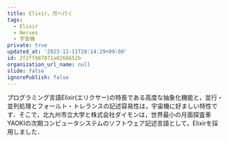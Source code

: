 ```yaml
---
title: Elixir，月へ行く
tags:
  - Elixir
  - Nerves
  - 宇宙機
private: true
updated_at: '2023-12-11T20:14:29+09:00'
id: 2f2ff987072a0268652b
organization_url_name: null
slide: false
ignorePublish: false
---
```

プログラミング言語Elixir(エリクサー)の特長である高度な抽象化機能と，並行・並列処理とフォールト・トレランスの記述容易性は，宇宙機に好ましい特性です．そこで，北九州市立大学と株式会社ダイモンは，世界最小の月面探査車YAOKIの次期コンピュータシステムのソフトウェア記述言語として，Elixirを採用しました．
